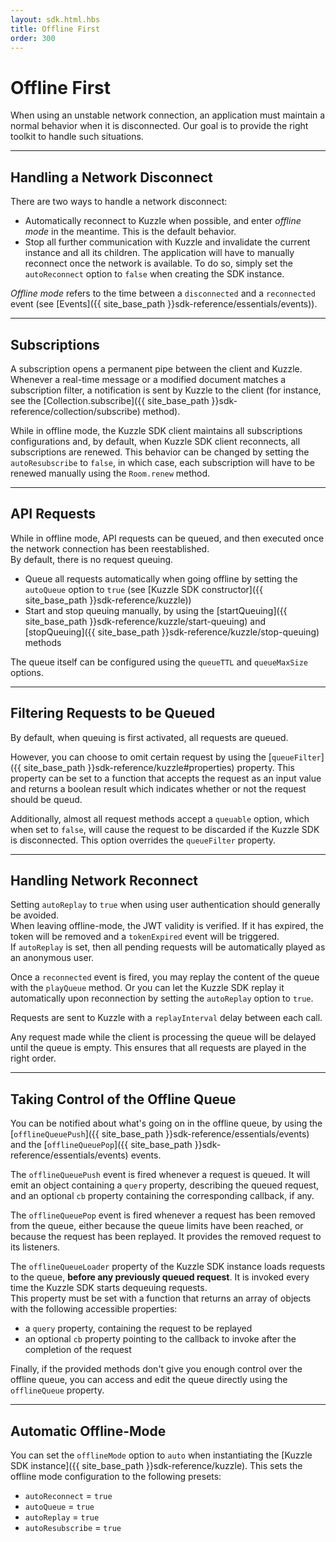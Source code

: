 ```yaml
---
layout: sdk.html.hbs
title: Offline First
order: 300
---
```


# Offline First

When using an unstable network connection, an application must maintain a normal behavior when it is disconnected. Our goal is to provide the right toolkit to handle such situations.

---

## Handling a Network Disconnect

There are two ways to handle a network disconnect:

* Automatically reconnect to Kuzzle when possible, and enter *offline mode* in the meantime. This is the default behavior.
* Stop all further communication with Kuzzle and invalidate the current instance and all its children. The application will have to manually reconnect once the network is available. To do so, simply set the ``autoReconnect`` option to ``false`` when creating the SDK instance.

*Offline mode* refers to the time between a ``disconnected`` and a ``reconnected`` event (see [Events]({{ site_base_path }}sdk-reference/essentials/events)).

---

## Subscriptions

A subscription opens a permanent pipe between the client and Kuzzle. Whenever a real-time message or a modified document matches a subscription filter, a notification is sent by Kuzzle to the client (for instance, see the [Collection.subscribe]({{ site_base_path }}sdk-reference/collection/subscribe) method).

While in offline mode, the Kuzzle SDK client maintains all subscriptions configurations and, by default, when Kuzzle SDK client reconnects, all subscriptions are renewed. This behavior can be changed by setting the ``autoResubscribe`` to ``false``, in which case, each subscription will have to be renewed manually using the ``Room.renew`` method.

---

## API Requests

While in offline mode, API requests can be queued, and then executed once the network connection has been reestablished.  
By default, there is no request queuing.

* Queue all requests automatically when going offline by setting the ``autoQueue`` option to ``true`` (see [Kuzzle SDK constructor]({{ site_base_path }}sdk-reference/kuzzle))
* Start and stop queuing manually, by using the [startQueuing]({{ site_base_path }}sdk-reference/kuzzle/start-queuing) and [stopQueuing]({{ site_base_path }}sdk-reference/kuzzle/stop-queuing) methods

The queue itself can be configured using the ``queueTTL`` and ``queueMaxSize`` options.

---

## Filtering Requests to be Queued

By default, when queuing is first activated, all requests are queued.

However, you can choose to omit certain request by using the [``queueFilter``]({{ site_base_path }}sdk-reference/kuzzle#properties) property. This property can be set to a function that accepts the request as an input value and returns a boolean result which indicates whether or not the request should be queud.

Additionally, almost all request methods accept a ``queuable`` option, which when set to ``false``, will cause the request to be discarded if the Kuzzle SDK is disconnected. This option overrides the ``queueFilter`` property.

---

## Handling Network Reconnect

<div class="alert alert-warning">
Setting <code>autoReplay</code> to <code>true</code> when using user authentication should generally be avoided.<br/>
When leaving offline-mode, the JWT validity is verified. If it has expired, the token will be removed and a <code>tokenExpired</code> event will be triggered.<br/>
If <code>autoReplay</code> is set, then all pending requests will be automatically played as an anonymous user.
</div>

Once a ``reconnected`` event is fired, you may replay the content of the queue with the ``playQueue`` method. Or you can let the Kuzzle SDK replay it automatically upon reconnection by setting the ``autoReplay`` option to ``true``.  

Requests are sent to Kuzzle with a ``replayInterval`` delay between each call.

Any request made while the client is processing the queue will be delayed until the queue is empty. This ensures that all requests are played in the right order.

---

## Taking Control of the Offline Queue

You can be notified about what's going on in the offline queue, by using the [`offlineQueuePush`]({{ site_base_path }}sdk-reference/essentials/events) and the [`offlineQueuePop`]({{ site_base_path }}sdk-reference/essentials/events) events.  

The `offlineQueuePush` event is fired whenever a request is queued. It will emit an object containing a `query` property, describing the queued request, and an optional `cb` property containing the corresponding callback, if any.

The `offlineQueuePop` event is fired whenever a request has been removed from the queue, either because the queue limits have been reached, or because the request has been replayed. It provides the removed request to its listeners.

The `offlineQueueLoader` property of the Kuzzle SDK instance loads requests to the queue, **before any previously queued request**. It is invoked every time the Kuzzle SDK starts dequeuing requests.  
This property must be set with a function that returns an array of objects with the following accessible properties:

* a `query` property, containing the request to be replayed
* an optional `cb` property pointing to the callback to invoke after the completion of the request

Finally, if the provided methods don't give you enough control over the offline queue, you can access and edit the queue directly using the ``offlineQueue`` property.

---

## Automatic Offline-Mode

You can set the ``offlineMode`` option to ``auto`` when instantiating the [Kuzzle SDK instance]({{ site_base_path }}sdk-reference/kuzzle). This sets the offline mode configuration to the following presets:

* ``autoReconnect`` = ``true``
* ``autoQueue`` = ``true``
* ``autoReplay`` = ``true``
* ``autoResubscribe`` = ``true``
